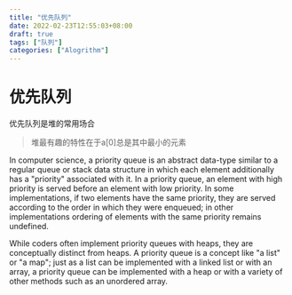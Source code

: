 ```yaml
---
title: "优先队列"
date: 2022-02-23T12:55:03+08:00
draft: true
tags: ["队列"]
categories: ["Alogrithm"]
---
```


# 优先队列

优先队列是堆的常用场合

> 堆最有趣的特性在于a[0]总是其中最小的元素


In computer science, a priority queue is an abstract data-type similar to a regular queue or stack data structure in which each element additionally has a "priority" associated with it. In a priority queue, an element with high priority is served before an element with low priority. In some implementations, if two elements have the same priority, they are served according to the order in which they were enqueued; in other implementations ordering of elements with the same priority remains undefined.

While coders often implement priority queues with heaps, they are conceptually distinct from heaps. A priority queue is a concept like "a list" or "a map"; just as a list can be implemented with a linked list or with an array, a priority queue can be implemented with a heap or with a variety of other methods such as an unordered array.